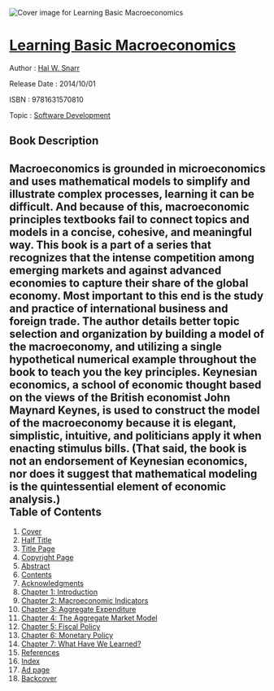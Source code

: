 ![Cover image for Learning Basic Macroeconomics](https://imgdetail.ebookreading.net/cover/cover/software_development/EB9781631570810.jpg)

[Learning Basic Macroeconomics](https://ebookreading.net/view/book/Learning+Basic+Macroeconomics-EB9781631570810_1.html "Learning Basic Macroeconomics")
====================================================================================================================

Author : [Hal W. Snarr](https://ebookreading.net/search/author/Hal+W.+Snarr)

Release Date : 2014/10/01

ISBN : 9781631570810

Topic : [Software Development](https://ebookreading.net/search/category/software-development)

Book Description
-----------------

Macroeconomics is grounded in microeconomics and uses mathematical models to simplify and illustrate complex processes, learning it can be difficult. And because of this, macroeconomic principles textbooks fail to connect topics and models in a concise, cohesive, and meaningful way. This book is a part of a series that recognizes that the intense competition among emerging markets and against advanced economies to capture their share of the global economy. Most important to this end is the study and practice of international business and foreign trade. The author details better topic selection and organization by building a model of the macroeconomy, and utilizing a single hypothetical numerical example throughout the book to teach you the key principles. Keynesian economics, a school of economic thought based on the views of the British economist John Maynard Keynes, is used to construct the model of the macroeconomy because it is elegant, simplistic, intuitive, and politicians apply it when enacting stimulus bills. (That said, the book is not an endorsement of Keynesian economics, nor does it suggest that mathematical modeling is the quintessential element of economic analysis.)              
Table of Contents
-----------------

1. [Cover](https://ebookreading.net/view/book/Learning+Basic+Macroeconomics-EB9781631570810_1.html)
1. [Half Title](https://ebookreading.net/view/book/Learning+Basic+Macroeconomics-EB9781631570810_2.html)
1. [Title Page](https://ebookreading.net/view/book/Learning+Basic+Macroeconomics-EB9781631570810_3.html)
1. [Copyright Page](https://ebookreading.net/view/book/Learning+Basic+Macroeconomics-EB9781631570810_4.html)
1. [Abstract](https://ebookreading.net/view/book/Learning+Basic+Macroeconomics-EB9781631570810_5.html)
1. [Contents](https://ebookreading.net/view/book/Learning+Basic+Macroeconomics-EB9781631570810_6.html)
1. [Acknowledgments](https://ebookreading.net/view/book/Learning+Basic+Macroeconomics-EB9781631570810_7.html)
1. [Chapter 1: Introduction](https://ebookreading.net/view/book/Learning+Basic+Macroeconomics-EB9781631570810_8.html)
1. [Chapter 2: Macroeconomic Indicators](https://ebookreading.net/view/book/Learning+Basic+Macroeconomics-EB9781631570810_9.html)
1. [Chapter 3: Aggregate Expenditure](https://ebookreading.net/view/book/Learning+Basic+Macroeconomics-EB9781631570810_10.html)
1. [Chapter 4: The Aggregate Market Model](https://ebookreading.net/view/book/Learning+Basic+Macroeconomics-EB9781631570810_11.html)
1. [Chapter 5: Fiscal Policy](https://ebookreading.net/view/book/Learning+Basic+Macroeconomics-EB9781631570810_12.html)
1. [Chapter 6: Monetary Policy](https://ebookreading.net/view/book/Learning+Basic+Macroeconomics-EB9781631570810_13.html)
1. [Chapter 7: What Have We Learned?](https://ebookreading.net/view/book/Learning+Basic+Macroeconomics-EB9781631570810_14.html)
1. [References](https://ebookreading.net/view/book/Learning+Basic+Macroeconomics-EB9781631570810_15.html)
1. [Index](https://ebookreading.net/view/book/Learning+Basic+Macroeconomics-EB9781631570810_16.html)
1. [Ad page](https://ebookreading.net/view/book/Learning+Basic+Macroeconomics-EB9781631570810_17.html)
1. [Backcover](https://ebookreading.net/view/book/Learning+Basic+Macroeconomics-EB9781631570810_18.html)
